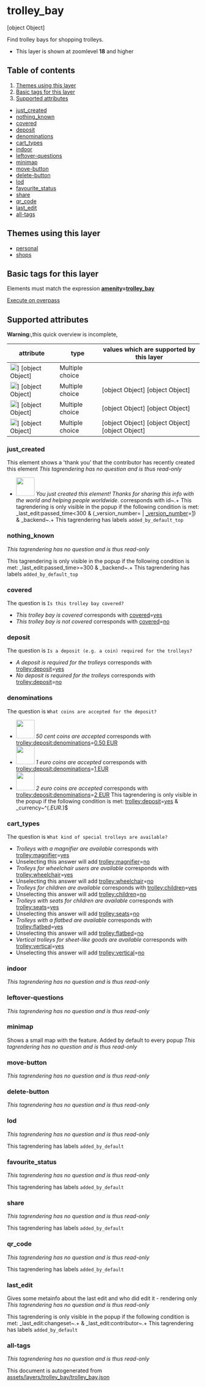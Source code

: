 [//]: # (WARNING: this file is automatically generated. Please find the sources at the bottom and edit those sources)

# trolley_bay


[object Object]

Find trolley bays for shopping trolleys.




 - This layer is shown at zoomlevel **18** and higher
## Table of contents

1. [Themes using this layer](#themes-using-this-layer)
2. [Basic tags for this layer](#basic-tags-for-this-layer)
3. [Supported attributes](#supported-attributes)
  - [just_created](#just_created)
  - [nothing_known](#nothing_known)
  - [covered](#covered)
  - [deposit](#deposit)
  - [denominations](#denominations)
  - [cart_types](#cart_types)
  - [indoor](#indoor)
  - [leftover-questions](#leftover-questions)
  - [minimap](#minimap)
  - [move-button](#move-button)
  - [delete-button](#delete-button)
  - [lod](#lod)
  - [favourite_status](#favourite_status)
  - [share](#share)
  - [qr_code](#qr_code)
  - [last_edit](#last_edit)
  - [all-tags](#all-tags)

## Themes using this layer

 - [personal](https://mapcomplete.org/personal)
 - [shops](https://mapcomplete.org/shops)

## Basic tags for this layer

Elements must match the expression **<a href='https://wiki.openstreetmap.org/wiki/Key:amenity' target='_blank'>amenity</a>=<a href='https://wiki.openstreetmap.org/wiki/Tag:amenity%3Dtrolley_bay' target='_blank'>trolley_bay</a>**

[Execute on overpass](http://overpass-turbo.eu/?Q=%5Bout%3Ajson%5D%5Btimeout%3A90%5D%3B%28%20%20%20%20nwr%5B%22amenity%22%3D%22trolley_bay%22%5D%28%7B%7Bbbox%7D%7D%29%3B%0A%29%3Bout%20body%3B%3E%3Bout%20skel%20qt%3B)

## Supported attributes

**Warning:**,this quick overview is incomplete,

| attribute | type | values which are supported by this layer |
-----|-----|----- |
| <a target="_blank" href='https://taginfo.openstreetmap.org/keys/id#values'><img src='https://mapcomplete.org/assets/svg/statistics.svg' height='18px'></a>] [object Object] | Multiple choice |  |
| <a target="_blank" href='https://taginfo.openstreetmap.org/keys/covered#values'><img src='https://mapcomplete.org/assets/svg/statistics.svg' height='18px'></a>] [object Object] | Multiple choice | [object Object] [object Object] |
| <a target="_blank" href='https://taginfo.openstreetmap.org/keys/trolley:deposit#values'><img src='https://mapcomplete.org/assets/svg/statistics.svg' height='18px'></a>] [object Object] | Multiple choice | [object Object] [object Object] |
| <a target="_blank" href='https://taginfo.openstreetmap.org/keys/trolley:deposit:denominations#values'><img src='https://mapcomplete.org/assets/svg/statistics.svg' height='18px'></a>] [object Object] | Multiple choice | [object Object] [object Object] [object Object] |




### just_created
This element shows a 'thank you' that the contributor has recently created this element
_This tagrendering has no question and is thus read-only_

 - <img src='https://raw.githubusercontent.com/pietervdvn/MapComplete/develop/./assets/svg/party.svg' style='width: 3rem; height: 3rem'> *You just created this element! Thanks for sharing this info with the world and helping people worldwide.* corresponds with id~.+
This tagrendering is only visible in the popup if the following condition is met: _last_edit:passed_time<300 & (_version_number= | <a href='https://wiki.openstreetmap.org/wiki/Key:_version_number' target='_blank'>_version_number</a>=<a href='https://wiki.openstreetmap.org/wiki/Tag:_version_number%3D1' target='_blank'>1</a>) & _backend~.+
This tagrendering has labels 
`added_by_default_top`

### nothing_known

_This tagrendering has no question and is thus read-only_


This tagrendering is only visible in the popup if the following condition is met: _last_edit:passed_time>=300 & _backend~.+
This tagrendering has labels 
`added_by_default_top`

### covered

The question is `Is this trolley bay covered?`

 -  *This trolley bay is covered* corresponds with <a href='https://wiki.openstreetmap.org/wiki/Key:covered' target='_blank'>covered</a>=<a href='https://wiki.openstreetmap.org/wiki/Tag:covered%3Dyes' target='_blank'>yes</a>
 -  *This trolley bay is not covered* corresponds with <a href='https://wiki.openstreetmap.org/wiki/Key:covered' target='_blank'>covered</a>=<a href='https://wiki.openstreetmap.org/wiki/Tag:covered%3Dno' target='_blank'>no</a>



### deposit

The question is `Is a deposit (e.g. a coin) required for the trolleys?`

 -  *A deposit is required for the trolleys* corresponds with <a href='https://wiki.openstreetmap.org/wiki/Key:trolley:deposit' target='_blank'>trolley:deposit</a>=<a href='https://wiki.openstreetmap.org/wiki/Tag:trolley:deposit%3Dyes' target='_blank'>yes</a>
 -  *No deposit is required for the trolleys* corresponds with <a href='https://wiki.openstreetmap.org/wiki/Key:trolley:deposit' target='_blank'>trolley:deposit</a>=<a href='https://wiki.openstreetmap.org/wiki/Tag:trolley:deposit%3Dno' target='_blank'>no</a>



### denominations

The question is `What coins are accepted for the deposit?`

 - <img src='https://raw.githubusercontent.com/pietervdvn/MapComplete/develop/./assets/layers/questions/denominations/eur/50cent.svg' style='width: 3rem; height: 3rem'> *50 cent coins are accepted* corresponds with <a href='https://wiki.openstreetmap.org/wiki/Key:trolley:deposit:denominations' target='_blank'>trolley:deposit:denominations</a>=<a href='https://wiki.openstreetmap.org/wiki/Tag:trolley:deposit:denominations%3D0.50 EUR' target='_blank'>0.50 EUR</a>
 - <img src='https://raw.githubusercontent.com/pietervdvn/MapComplete/develop/./assets/layers/questions/denominations/eur/1euro.svg' style='width: 3rem; height: 3rem'> *1 euro coins are accepted* corresponds with <a href='https://wiki.openstreetmap.org/wiki/Key:trolley:deposit:denominations' target='_blank'>trolley:deposit:denominations</a>=<a href='https://wiki.openstreetmap.org/wiki/Tag:trolley:deposit:denominations%3D1 EUR' target='_blank'>1 EUR</a>
 - <img src='https://raw.githubusercontent.com/pietervdvn/MapComplete/develop/./assets/layers/questions/denominations/eur/2euro.svg' style='width: 3rem; height: 3rem'> *2 euro coins are accepted* corresponds with <a href='https://wiki.openstreetmap.org/wiki/Key:trolley:deposit:denominations' target='_blank'>trolley:deposit:denominations</a>=<a href='https://wiki.openstreetmap.org/wiki/Tag:trolley:deposit:denominations%3D2 EUR' target='_blank'>2 EUR</a>
This tagrendering is only visible in the popup if the following condition is met: <a href='https://wiki.openstreetmap.org/wiki/Key:trolley:deposit' target='_blank'>trolley:deposit</a>=<a href='https://wiki.openstreetmap.org/wiki/Tag:trolley:deposit%3Dyes' target='_blank'>yes</a> & _currency~^(.*EUR.*)$


### cart_types

The question is `What kind of special trolleys are available?`

 -  *Trolleys with a magnifier are available* corresponds with <a href='https://wiki.openstreetmap.org/wiki/Key:trolley:magnifier' target='_blank'>trolley:magnifier</a>=<a href='https://wiki.openstreetmap.org/wiki/Tag:trolley:magnifier%3Dyes' target='_blank'>yes</a>
 - Unselecting this answer will add <a href='https://wiki.openstreetmap.org/wiki/Key:trolley:magnifier' target='_blank'>trolley:magnifier</a>=<a href='https://wiki.openstreetmap.org/wiki/Tag:trolley:magnifier%3Dno' target='_blank'>no</a>
 -  *Trolleys for wheelchair users are available* corresponds with <a href='https://wiki.openstreetmap.org/wiki/Key:trolley:wheelchair' target='_blank'>trolley:wheelchair</a>=<a href='https://wiki.openstreetmap.org/wiki/Tag:trolley:wheelchair%3Dyes' target='_blank'>yes</a>
 - Unselecting this answer will add <a href='https://wiki.openstreetmap.org/wiki/Key:trolley:wheelchair' target='_blank'>trolley:wheelchair</a>=<a href='https://wiki.openstreetmap.org/wiki/Tag:trolley:wheelchair%3Dno' target='_blank'>no</a>
 -  *Trolleys for children are available* corresponds with <a href='https://wiki.openstreetmap.org/wiki/Key:trolley:children' target='_blank'>trolley:children</a>=<a href='https://wiki.openstreetmap.org/wiki/Tag:trolley:children%3Dyes' target='_blank'>yes</a>
 - Unselecting this answer will add <a href='https://wiki.openstreetmap.org/wiki/Key:trolley:children' target='_blank'>trolley:children</a>=<a href='https://wiki.openstreetmap.org/wiki/Tag:trolley:children%3Dno' target='_blank'>no</a>
 -  *Trolleys with seats for children are available* corresponds with <a href='https://wiki.openstreetmap.org/wiki/Key:trolley:seats' target='_blank'>trolley:seats</a>=<a href='https://wiki.openstreetmap.org/wiki/Tag:trolley:seats%3Dyes' target='_blank'>yes</a>
 - Unselecting this answer will add <a href='https://wiki.openstreetmap.org/wiki/Key:trolley:seats' target='_blank'>trolley:seats</a>=<a href='https://wiki.openstreetmap.org/wiki/Tag:trolley:seats%3Dno' target='_blank'>no</a>
 -  *Trolleys with a flatbed are available* corresponds with <a href='https://wiki.openstreetmap.org/wiki/Key:trolley:flatbed' target='_blank'>trolley:flatbed</a>=<a href='https://wiki.openstreetmap.org/wiki/Tag:trolley:flatbed%3Dyes' target='_blank'>yes</a>
 - Unselecting this answer will add <a href='https://wiki.openstreetmap.org/wiki/Key:trolley:flatbed' target='_blank'>trolley:flatbed</a>=<a href='https://wiki.openstreetmap.org/wiki/Tag:trolley:flatbed%3Dno' target='_blank'>no</a>
 -  *Vertical trolleys for sheet-like goods are available* corresponds with <a href='https://wiki.openstreetmap.org/wiki/Key:trolley:vertical' target='_blank'>trolley:vertical</a>=<a href='https://wiki.openstreetmap.org/wiki/Tag:trolley:vertical%3Dyes' target='_blank'>yes</a>
 - Unselecting this answer will add <a href='https://wiki.openstreetmap.org/wiki/Key:trolley:vertical' target='_blank'>trolley:vertical</a>=<a href='https://wiki.openstreetmap.org/wiki/Tag:trolley:vertical%3Dno' target='_blank'>no</a>



### indoor

_This tagrendering has no question and is thus read-only_





### leftover-questions

_This tagrendering has no question and is thus read-only_





### minimap
Shows a small map with the feature. Added by default to every popup
_This tagrendering has no question and is thus read-only_





### move-button

_This tagrendering has no question and is thus read-only_





### delete-button

_This tagrendering has no question and is thus read-only_





### lod

_This tagrendering has no question and is thus read-only_



This tagrendering has labels 
`added_by_default`

### favourite_status

_This tagrendering has no question and is thus read-only_



This tagrendering has labels 
`added_by_default`

### share

_This tagrendering has no question and is thus read-only_



This tagrendering has labels 
`added_by_default`

### qr_code

_This tagrendering has no question and is thus read-only_



This tagrendering has labels 
`added_by_default`

### last_edit
Gives some metainfo about the last edit and who did edit it - rendering only
_This tagrendering has no question and is thus read-only_


This tagrendering is only visible in the popup if the following condition is met: _last_edit:changeset~.+ & _last_edit:contributor~.+
This tagrendering has labels 
`added_by_default`

### all-tags

_This tagrendering has no question and is thus read-only_





This document is autogenerated from [assets/layers/trolley_bay/trolley_bay.json](https://github.com/pietervdvn/MapComplete/blob/develop/assets/layers/trolley_bay/trolley_bay.json)

